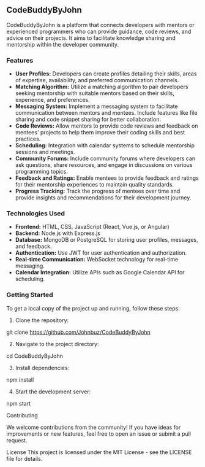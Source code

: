## CodeBuddyByJohn

CodeBuddyByJohn is a platform that connects developers with mentors or experienced programmers who can provide guidance, code reviews, and advice on their projects. It aims to facilitate knowledge sharing and mentorship within the developer community.

### Features

- **User Profiles:** Developers can create profiles detailing their skills, areas of expertise, availability, and preferred communication channels.
- **Matching Algorithm:** Utilize a matching algorithm to pair developers seeking mentorship with suitable mentors based on their skills, experience, and preferences.
- **Messaging System:** Implement a messaging system to facilitate communication between mentors and mentees. Include features like file sharing and code snippet sharing for better collaboration.
- **Code Reviews:** Allow mentors to provide code reviews and feedback on mentees' projects to help them improve their coding skills and best practices.
- **Scheduling:** Integration with calendar systems to schedule mentorship sessions and meetings.
- **Community Forums:** Include community forums where developers can ask questions, share resources, and engage in discussions on various programming topics.
- **Feedback and Ratings:** Enable mentees to provide feedback and ratings for their mentorship experiences to maintain quality standards.
- **Progress Tracking:** Track the progress of mentees over time and provide insights and recommendations for their development journey.

### Technologies Used

- **Frontend:** HTML, CSS, JavaScript (React, Vue.js, or Angular)
- **Backend:** Node.js with Express.js
- **Database:** MongoDB or PostgreSQL for storing user profiles, messages, and feedback.
- **Authentication:** Use JWT for user authentication and authorization.
- **Real-time Communication:** WebSocket technology for real-time messaging.
- **Calendar Integration:** Utilize APIs such as Google Calendar API for scheduling.

### Getting Started

To get a local copy of the project up and running, follow these steps:

1. Clone the repository:

git clone https://github.com/Johnbuz/CodeBuddyByJohn

2. Navigate to the project directory:

cd CodeBuddyByJohn

3. Install dependencies:

npm install

4. Start the development server:

npm start

Contributing 

We welcome contributions from the community! If you have ideas for improvements or new features, feel free to open an issue or submit a pull request.

License
This project is licensed under the MIT License - see the LICENSE file for details.
